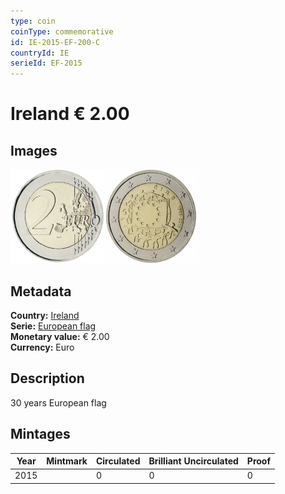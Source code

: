 ```yaml
---
type: coin
coinType: commemorative
id: IE-2015-EF-200-C
countryId: IE
serieId: EF-2015
---
```


# Ireland € 2.00

## Images

<img src="../../Images/common-2007-200.webp" height="150" alt="Front image"><img src="Images/IE-2015-200.webp" height="150" alt="Back image">

## Metadata

**Country:** [Ireland](../../Countries/Ireland/index.md)\
**Serie:** [European flag](index.md)\
**Monetary value:** € 2.00\
**Currency:** Euro

## Description

30 years European flag

## Mintages

| Year | Mintmark | Circulated | Brilliant Uncirculated | Proof |
| ---- | -------- | ---------- | ---------------------- | ----- |
| 2015 |  | 0| 0 | 0 |
